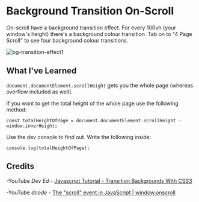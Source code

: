 # Background Transition On-Scroll

On-scroll have a background transition effect. For every 100vh (your window's height) there's a background colour transition. Tab on to "4 Page Scroll" to see four background colour transitions.

![bg-transition-effect1](https://user-images.githubusercontent.com/24542308/56127543-be258400-5fc0-11e9-8ffc-452067905c6b.png)

## What I've Learned

`document.documentElement.scrollHeight` gets you the whole page (whereas overflow included as well).

If you want to get the total height of the whole page use the following method:

`const totalHeightOfPage = document.documentElement.scrollHeight - window.innerHeight;`

Use the dev console to find out. Write the following inside:

`console.log(totalHeightOfPage);`

## Credits

-YouTube _Dev Ed_ - [Javascript Tutorial - Transition Backgrounds With CSS3](https://youtu.be/z_vvY7YX3so)

-YouTube _dcode_ - [The "scroll" event in JavaScript | window.onscroll](https://youtu.be/V9CY0F4Wc7M)
